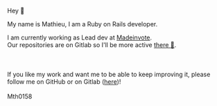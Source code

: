Hey 👋

My name is Mathieu, I am a Ruby on Rails developer.

I am currently working as Lead dev at [Madeinvote](https://www.madeinvote.com/).<br>
Our repositories are on Gitlab so I'll be more active [there 🦊](https://gitlab.com/Mth0158).
<br><br><br><br>
If you like my work and want me to be able to keep improving it, please follow me on GitHub or on Gitlab ([here](https://gitlab.com/Mth0158))!
<br><br>
Mth0158

<!--
**Mth0158/Mth0158** is a ✨ _special_ ✨ repository because its `README.md` (this file) appears on your GitHub profile.

Here are some ideas to get you started:

- 🔭 I’m currently working on ...
- 🌱 I’m currently learning ...
- 👯 I’m looking to collaborate on ...
- 🤔 I’m looking for help with ...
- 💬 Ask me about ...
- 📫 How to reach me: ...
- 😄 Pronouns: ...
- ⚡ Fun fact: ...
-->
